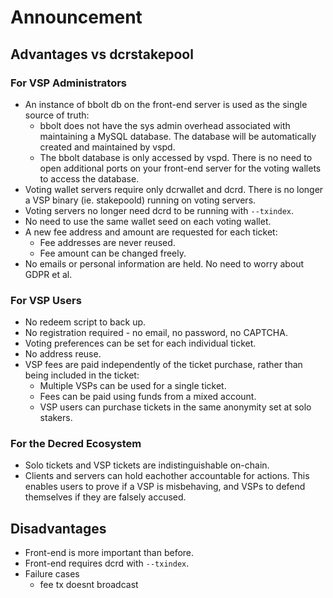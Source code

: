 # Announcement

## Advantages vs dcrstakepool

### For VSP Administrators

- An instance of bbolt db on the front-end server is used as the single source
  of truth:
  - bbolt does not have the sys admin overhead associated with maintaining a
      MySQL database. The database will be automatically created and maintained
      by vspd.
  - The bbolt database is only accessed by vspd. There is no need to open
      additional ports on your front-end server for the voting wallets to access
      the database.
- Voting wallet servers require only dcrwallet and dcrd. There is no longer a
  VSP binary (ie. stakepoold) running on voting servers.
- Voting servers no longer need dcrd to be running with `--txindex`.
- No need to use the same wallet seed on each voting wallet.
- A new fee address and amount are requested for each ticket:
  - Fee addresses are never reused.
  - Fee amount can be changed freely.
- No emails or personal information are held. No need to worry about GDPR et al.

### For VSP Users

- No redeem script to back up.
- No registration required - no email, no password, no CAPTCHA.
- Voting preferences can be set for each individual ticket.
- No address reuse.
- VSP fees are paid independently of the ticket purchase, rather than being
  included in the ticket:
  - Multiple VSPs can be used for a single ticket.
  - Fees can be paid using funds from a mixed account.
  - VSP users can purchase tickets in the same anonymity set at solo stakers.

### For the Decred Ecosystem

- Solo tickets and VSP tickets are indistinguishable on-chain.
- Clients and servers can hold eachother accountable for actions. This enables
  users to prove if a VSP is misbehaving, and VSPs to defend themselves if they
  are falsely accused.

## Disadvantages

- Front-end is more important than before.
- Front-end requires dcrd with `--txindex`.
- Failure cases
  - fee tx doesnt broadcast
